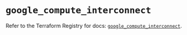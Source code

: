 # `google_compute_interconnect`

Refer to the Terraform Registry for docs: [`google_compute_interconnect`](https://registry.terraform.io/providers/hashicorp/google/6.11.1/docs/resources/compute_interconnect).

